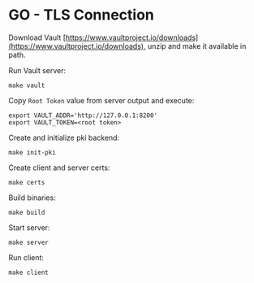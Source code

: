 # GO - TLS Connection

Download Vault [https://www.vaultproject.io/downloads](https://www.vaultproject.io/downloads), unzip and make it available in path.

Run Vault server:
```shell script
make vault
```

Copy `Root Token` value from server output and execute:

```shell script
export VAULT_ADDR='http://127.0.0.1:8200'
export VAULT_TOKEN=<root token>
```

Create and initialize pki backend:

```shell script
make init-pki
```

Create client and server certs:

```shell script
make certs
```

Build binaries:

```shell script
make build
```

Start server:

```shell script
make server
```

Run client:

```shell script
make client
```